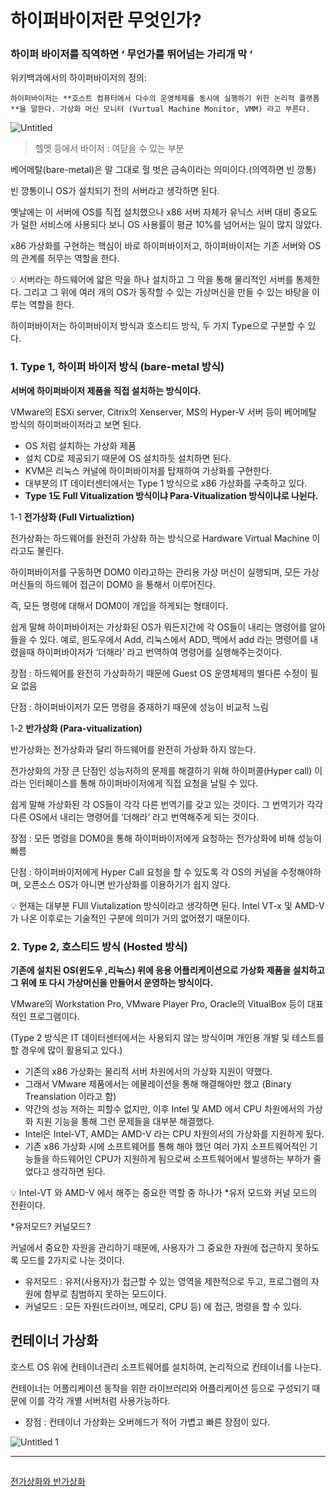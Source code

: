 # 하이퍼바이저란 무엇인가?

### 하이퍼 바이저를 직역하면 ‘ 무언가를 뛰어넘는 가리개 막 ‘

위키백과에서의 하이퍼바이저의 정의:

    하이퍼바이저는 **호스트 컴퓨터에서 다수의 운영체제를 동시에 실행하기 위한 논리적 플랫폼**을 말한다. 가상화 머신 모니터 (Vurtual Machine Monitor, VMM) 라고 부른다.

![Untitled](https://user-images.githubusercontent.com/84123877/174030886-de53ddfd-61c8-40ed-982e-1e1e54782e6e.png)

> 헬멧 등에서 바이저 : 여닫을 수 있는 부분
> 

베어메탈(bare-metal)은 말 그대로 헐 벗은 금속이라는 의미이다.(의역하면 빈 깡통)

빈 깡통이니 OS가 설치되기 전의 서버라고 생각하면 된다.

옛날에는 이 서버에 OS를 직접 설치했으나 x86 서버 자체가 유닉스 서버 대비 중요도가 덜한 서비스에 사용되다 보니 OS 사용률이 평균 10%를 넘어서는 일이 많지 않았다.

x86 가상화를 구현하는 핵심이 바로 하이퍼바이저고, 하이퍼바이저는 기존 서버와 OS의 관계를 허무는 역할을 한다.

<aside>
💡 서버라는 하드웨어에 얇은 막을 하나 설치하고 그 막을 통해 물리적인 서버를 통제한다. 그리고 그 위에 여러 개의 OS가 동작할 수 있는 가상머신을 만들 수 있는 바탕을 이루는 역할을 한다.

</aside>

하이퍼바이저는 하이퍼바이저 방식과 호스티드 방식, 두 가지 Type으로 구분할 수 있다.

### 1. Type 1, 하이퍼 바이저 방식 (bare-metal 방식)

**서버에 하이퍼바이저 제품을 직접 설치하는 방식이다.**

VMware의 ESXi server, Citrix의 Xenserver, MS의 Hyper-V 서버 등이 베어메탈 방식의 하이퍼바이저라고 보면 된다.

- OS 처럼 설치하는 가상화 제품
- 설치 CD로 제공되기 때문에 OS 설치하듯 설치하면 된다.
- KVM은 리눅스 커널에 하이퍼바이저를 탑재하여 가상화를 구현한다.
- 대부분의 IT 데이터센터에서는 Type 1 방식으로 x86 가상화를 구축하고 있다.
- **Type 1도 Full Vitualization 방식이냐 Para-Vitualization 방식이냐로 나뉜다.**

1-1 **전가상화 (Full Virtualiztion)**

전가상화는 하드웨어를 완전히 가상화 하는 방식으로 Hardware Virtual Machine 이라고도 불린다.

하이퍼바이저를 구동하면 DOM0 이라고하는 관리용 가상 머신이 실행되며, 모든 가상머신들의 하드웨어 접근이 DOM0 을 통해서 이루어진다.

즉, 모든 명령에 대해서 DOM0이 개입을 하게되는 형태이다.

쉽게 말해 하이퍼바이저는 가상화된 OS가 뭐든지간에 각 OS들이 내리는 명령어를 알아들을 수 있다. 예로, 윈도우에서 Add, 리눅스에서 ADD, 맥에서 add 라는 명령어를 내렸을때 하이퍼바이저가 ‘더해라’ 라고 번역하여 명령어를 실행해주는것이다.

장점 : 하드웨어를 완전히 가상화하기 때문에 Guest OS 운영체제의 별다른 수정이 필요 없음

단점 : 하이퍼바이저가 모든 명령을 중재하기 때문에 성능이 비교적 느림

1-2 **반가상화 (Para-vitualization)**

반가상화는 전가상화과 달리 하드웨어를 완전히 가상화 하지 않는다.

전가상화의 가장 큰 단점인 성능저하의 문제를 해결하기 위해 하이퍼콜(Hyper call) 이라는 인터페이스를 통해 하이퍼바이저에게 직접 요청을 날릴 수 있다.

쉽게 말해 가상화된 각 OS들이 각각 다른 번역기를  갖고 있는 것이다. 그 번역기가 각각 다른 OS에서 내리는 명령어를 ‘더해라’ 라고 번역해주게 되는 것이다.

장점 : 모든 명령을 DOM0을 통해 하이퍼바이저에게 요청하는 전가상화에 비해 성능이 빠름

단점 : 하이퍼바이저에게 Hyper Call 요청을 할 수 있도록 각 OS의 커널을 수정해야하며, 오픈소스 OS가 아니면 반가상화를 이용하기가 쉽지 않다.

<aside>
💡 현재는 대부분 FUll Viutalization 방식이라고 생각하면 된다. Intel VT-x 및 AMD-V가 나온 이후로는 기술적인 구분에 의미가 거의 없어졌기 때문이다.

</aside>

### 2. Type 2, 호스티드 방식 (Hosted 방식)

**기존에 설치된 OS(윈도우 ,리눅스) 위에 응용 어플리케이션으로 가상화 제품을 설치하고 그 위에 또 다시 가상머신을 만들어서 운영하는 방식이다.**

VMware의 Workstation Pro, VMware Player Pro, Oracle의 VitualBox 등이 대표적인 프로그램이다.

(Type 2 방식은 IT 데이터센터에서는 사용되지 않는 방식이며 개인용 개발 및 테스트를 할 경우에 많이 활용되고 있다.)

- 기존의 x86 가상화는 물리적 서버 차원에서의 가상화 지원이 약했다.
- 그래서 VMware 제품에서는 에물레이션을 통해 해결해야만 했고 (Binary Treanslation 이라고 함)
- 약간의 성능 저하는 피할수 없지만, 이후 Intel 및 AMD 에서 CPU 차원에서의 가상화 지원 기능을 통해 그런 문제들을 대부분 해결했다.
- Intel은 Intel-VT, AMD는 AMD-V 라는 CPU 차원의서의 가상화를 지원하게 됬다.
- 기존 x86 가상화 시에 소프트웨어를 통해 해야 했던 여러 가지 소프트웨어적인 기능들을 하드웨어인 CPU가 지원하게 됨으로써 소프트웨어에서 발생하는 부하가 줄었다고 생각하면 된다.

<aside>
💡 Intel-VT 와 AMD-V 에서 해주는 중요한 역할 중 하나가 *유저 모드와 커널 모드의 전환이다.

</aside>

*유저모드? 커널모드?

커널에서 중요한 자원을 관리하기 때문에, 사용자가 그 중요한 자원에 접근하지 못하도록 모드를 2가지로 나눈 것이다.

- 유저모드 : 유저(사용자)가 접근할 수 있는 영역을 제한적으로 두고, 프로그램의 자원에 함부로 침범하지 못하는 모드이다.
- 커널모드 : 모든 자원(드라이브, 메모리, CPU 등) 에 접근, 명령을 할 수 있다.

## 컨테이너 가상화

호스트 OS 위에 컨테이너관리 소프트웨어를 설치하여, 논리적으로 컨테이너를 나눈다.

컨테이너는 어플리케이션 동작을 위한 라이브러리와 어플리케이션 등으로 구성되기 때문에 이를 각각 개별 서버처럼 사용가능하다.

- 장점 : 컨테이너 가상화는 오버헤드가 적어 가볍고 빠른 장점이 있다.

![Untitled 1](https://user-images.githubusercontent.com/84123877/174030882-93aa1597-a90f-4528-ae2e-42a3ae729f75.png)

---

## 

[전가상화와 반가상화 ](https://github.com/chanwoo9730/virtualization/blob/main/Week%201/1.2_%20%EC%A0%84%EA%B0%80%EC%83%81%ED%99%94%EC%99%80%20%EB%B0%98%EA%B0%80%EC%83%81%ED%99%94.md)

